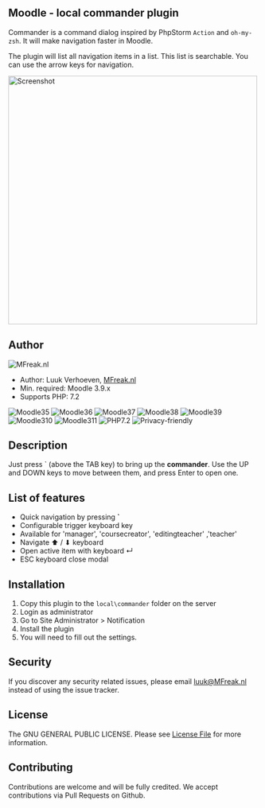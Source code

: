 ## Moodle - local commander plugin
Commander is a command dialog inspired by PhpStorm `Action` and `oh-my-zsh`. It will make navigation faster in Moodle. 

The plugin will list all navigation items in a list. This list is searchable. You can use the arrow keys for navigation.

<img src="https://moodle.org/pluginfile.php/50/local_plugins/plugin_screenshots/2037/2018-03-25_04-38-44.png" alt="Screenshot" style="width: 500px;"/>

## Author
![MFreak.nl](http://MFreak.nl/logo_small.png)

* Author: Luuk Verhoeven, [MFreak.nl](https://MFreak.nl/)
* Min. required: Moodle 3.9.x
* Supports PHP: 7.2 

![Moodle35](https://img.shields.io/badge/moodle-3.5-brightgreen.svg)
![Moodle36](https://img.shields.io/badge/moodle-3.6-brightgreen.svg)
![Moodle37](https://img.shields.io/badge/moodle-3.7-brightgreen.svg)
![Moodle38](https://img.shields.io/badge/moodle-3.8-brightgreen.svg)
![Moodle39](https://img.shields.io/badge/moodle-3.9-brightgreen.svg)
![Moodle310](https://img.shields.io/badge/moodle-3.10-brightgreen.svg)
![Moodle311](https://img.shields.io/badge/moodle-3.11-brightgreen.svg)
![PHP7.2](https://img.shields.io/badge/PHP-7.2-brightgreen.svg)
![Privacy-friendly](https://img.shields.io/badge/Privacy-friendly-brightgreen.svg)

## Description

Just press ` (above the TAB key) to bring up the **commander**. Use the UP and DOWN keys to move between them, and press Enter to open one.

## List of features
- Quick navigation by pressing **`**
- Configurable trigger keyboard key
- Available for 'manager', 'coursecreator', 'editingteacher' ,'teacher'
- Navigate ⬆ / ⬇ keyboard
- Open active item with keyboard ↵ 
- ESC keyboard close modal

## Installation
1.  Copy this plugin to the `local\commander` folder on the server
2.  Login as administrator
3.  Go to Site Administrator > Notification
4.  Install the plugin
5.  You will need to fill out the settings.

## Security

If you discover any security related issues, please email [luuk@MFreak.nl](mailto:luuk@MFreak.nl) instead of using the issue tracker.

## License

The GNU GENERAL PUBLIC LICENSE. Please see [License File](LICENSE) for more information.

## Contributing

Contributions are welcome and will be fully credited. We accept contributions via Pull Requests on Github.
